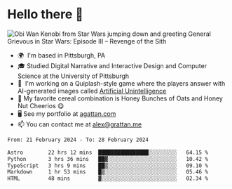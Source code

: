 <!--
**GameDog9988/GameDog9988** is a ✨ _special_ ✨ repository because its `README.md` (this file) appears on your GitHub profile.

Here are some ideas to get you started:

- 🔭 I’m currently working on ...
- 🌱 I’m currently learning ...
- 👯 I’m looking to collaborate on ...
- 🤔 I’m looking for help with ...
- 💬 Ask me about ...
- 📫 How to reach me: ...
- 😄 Pronouns: ...
- ⚡ Fun fact: ...
-->



Hello there 👋
==================================

![Obi Wan Kenobi from Star Wars jumping down and greeting General Grievous in Star Wars: Episode III – Revenge of the Sith](https://github.com/agrattan0820/agrattan0820/assets/51346343/689e56eb-29be-46a5-a079-28ea727b5f7e)


- 🌍  I'm based in Pittsburgh, PA
- 🎓  Studied Digital Narrative and Interactive Design and Computer Science at the University of Pittsburgh
- 👾  I'm working on a Quiplash-style game where the players answer with AI-generated images called [Artificial Unintelligence](https://github.com/agrattan0820/artificial-unintelligence)
- 🥣  My favorite cereal combination is Honey Bunches of Oats and Honey Nut Cheerios 😋
- 🖥️  See my portfolio at [agattan.com](http://agrattan.com/)
- 📫  You can contact me at [alex@grattan.me](mailto:alex@grattan.me)

<!--START_SECTION:waka-->

```txt
From: 21 February 2024 - To: 28 February 2024

Astro        22 hrs 12 mins  ████████████████░░░░░░░░░   64.15 %
Python       3 hrs 36 mins   ██▓░░░░░░░░░░░░░░░░░░░░░░   10.42 %
TypeScript   3 hrs 9 mins    ██▒░░░░░░░░░░░░░░░░░░░░░░   09.10 %
Markdown     1 hr 53 mins    █▒░░░░░░░░░░░░░░░░░░░░░░░   05.46 %
HTML         48 mins         ▓░░░░░░░░░░░░░░░░░░░░░░░░   02.34 %
```

<!--END_SECTION:waka-->

